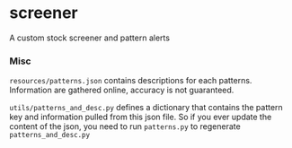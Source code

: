 # screener

A custom stock screener and pattern alerts

### Misc

`resources/patterns.json` contains descriptions for each patterns. Information are gathered online, accuracy is not guaranteed.

`utils/patterns_and_desc.py` defines a dictionary that contains the pattern key and information pulled from this json file. So if you ever update the content of the json, you need to run `patterns.py` to regenerate `patterns_and_desc.py`
